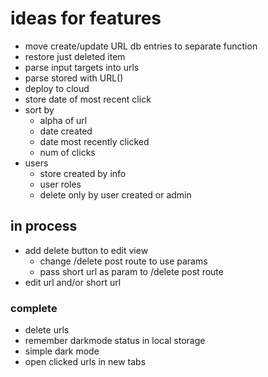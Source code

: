 # ideas for features

* move create/update URL db entries to separate function
* restore just deleted item
* parse input targets into urls
* parse stored with URL()
* deploy to cloud
* store date of most recent click
* sort by
  * alpha of url
  * date created
  * date most recently clicked
  * num of clicks
* users
  * store created by info
  * user roles
  * delete only by user created or admin

## in process

* add delete button to edit view
  * change /delete post route to use params
  * pass short url as param to /delete post route
* edit url and/or short url


### complete

* delete urls
* remember darkmode status in local storage
* simple dark mode
* open clicked urls in new tabs
